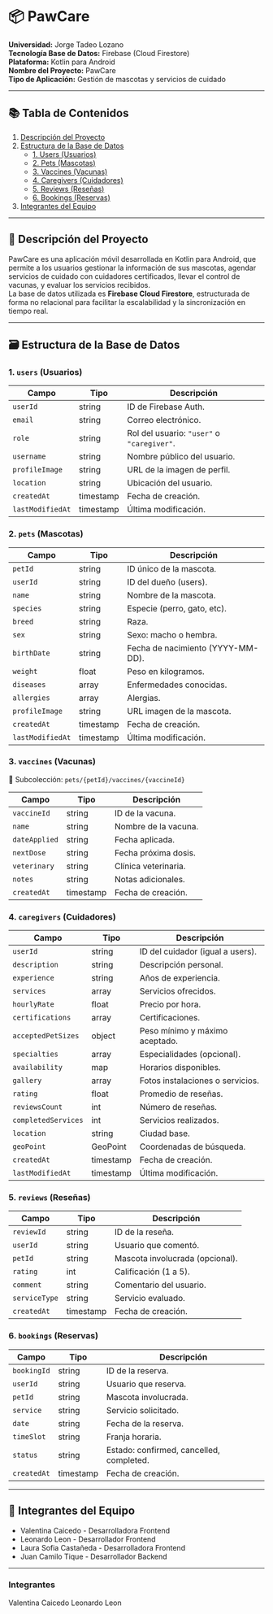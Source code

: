 # 📦 PawCare

**Universidad:** Jorge Tadeo Lozano  
**Tecnología Base de Datos:** Firebase (Cloud Firestore)  
**Plataforma:** Kotlin para Android  
**Nombre del Proyecto:** PawCare  
**Tipo de Aplicación:** Gestión de mascotas y servicios de cuidado

---

## 📚 Tabla de Contenidos

1. [Descripción del Proyecto](#descripción-del-proyecto)
2. [Estructura de la Base de Datos](#estructura-de-la-base-de-datos)
   - [1. Users (Usuarios)](#1-users-usuarios)
   - [2. Pets (Mascotas)](#2-pets-mascotas)
   - [3. Vaccines (Vacunas)](#3-vaccines-vacunas)
   - [4. Caregivers (Cuidadores)](#4-caregivers-cuidadores)
   - [5. Reviews (Reseñas)](#5-reviews-reseñas)
   - [6. Bookings (Reservas)](#6-bookings-reservas)
3. [Integrantes del Equipo](#integrantes-del-equipo)

---

## 📖 Descripción del Proyecto

PawCare es una aplicación móvil desarrollada en Kotlin para Android, que permite a los usuarios gestionar la información de sus mascotas, agendar servicios de cuidado con cuidadores certificados, llevar el control de vacunas, y evaluar los servicios recibidos.  
La base de datos utilizada es **Firebase Cloud Firestore**, estructurada de forma no relacional para facilitar la escalabilidad y la sincronización en tiempo real.

---

## 🗃️ Estructura de la Base de Datos

### 1. `users` (Usuarios)
| Campo | Tipo | Descripción |
|-------|------|-------------|
| `userId` | string | ID de Firebase Auth. |
| `email` | string | Correo electrónico. |
| `role` | string | Rol del usuario: `"user"` o `"caregiver"`. |
| `username` | string | Nombre público del usuario. |
| `profileImage` | string | URL de la imagen de perfil. |
| `location` | string | Ubicación del usuario. |
| `createdAt` | timestamp | Fecha de creación. |
| `lastModifiedAt` | timestamp | Última modificación. |

### 2. `pets` (Mascotas)
| Campo | Tipo | Descripción |
|-------|------|-------------|
| `petId` | string | ID único de la mascota. |
| `userId` | string | ID del dueño (users). |
| `name` | string | Nombre de la mascota. |
| `species` | string | Especie (perro, gato, etc). |
| `breed` | string | Raza. |
| `sex` | string | Sexo: macho o hembra. |
| `birthDate` | string | Fecha de nacimiento (YYYY-MM-DD). |
| `weight` | float | Peso en kilogramos. |
| `diseases` | array<string> | Enfermedades conocidas. |
| `allergies` | array<string> | Alergias. |
| `profileImage` | string | URL imagen de la mascota. |
| `createdAt` | timestamp | Fecha de creación. |
| `lastModifiedAt` | timestamp | Última modificación. |

### 3. `vaccines` (Vacunas)
📍 Subcolección: `pets/{petId}/vaccines/{vaccineId}`

| Campo | Tipo | Descripción |
|-------|------|-------------|
| `vaccineId` | string | ID de la vacuna. |
| `name` | string | Nombre de la vacuna. |
| `dateApplied` | string | Fecha aplicada. |
| `nextDose` | string | Fecha próxima dosis. |
| `veterinary` | string | Clínica veterinaria. |
| `notes` | string | Notas adicionales. |
| `createdAt` | timestamp | Fecha de creación. |

### 4. `caregivers` (Cuidadores)
| Campo | Tipo | Descripción |
|-------|------|-------------|
| `userId` | string | ID del cuidador (igual a users). |
| `description` | string | Descripción personal. |
| `experience` | string | Años de experiencia. |
| `services` | array<string> | Servicios ofrecidos. |
| `hourlyRate` | float | Precio por hora. |
| `certifications` | array<string> | Certificaciones. |
| `acceptedPetSizes` | object | Peso mínimo y máximo aceptado. |
| `specialties` | array<string> | Especialidades (opcional). |
| `availability` | map | Horarios disponibles. |
| `gallery` | array<string> | Fotos instalaciones o servicios. |
| `rating` | float | Promedio de reseñas. |
| `reviewsCount` | int | Número de reseñas. |
| `completedServices` | int | Servicios realizados. |
| `location` | string | Ciudad base. |
| `geoPoint` | GeoPoint | Coordenadas de búsqueda. |
| `createdAt` | timestamp | Fecha de creación. |
| `lastModifiedAt` | timestamp | Última modificación. |

### 5. `reviews` (Reseñas)
| Campo | Tipo | Descripción |
|-------|------|-------------|
| `reviewId` | string | ID de la reseña. |
| `userId` | string | Usuario que comentó. |
| `petId` | string | Mascota involucrada (opcional). |
| `rating` | int | Calificación (1 a 5). |
| `comment` | string | Comentario del usuario. |
| `serviceType` | string | Servicio evaluado. |
| `createdAt` | timestamp | Fecha de creación. |

### 6. `bookings` (Reservas)
| Campo | Tipo | Descripción |
|-------|------|-------------|
| `bookingId` | string | ID de la reserva. |
| `userId` | string | Usuario que reserva. |
| `petId` | string | Mascota involucrada. |
| `service` | string | Servicio solicitado. |
| `date` | string | Fecha de la reserva. |
| `timeSlot` | string | Franja horaria. |
| `status` | string | Estado: confirmed, cancelled, completed. |
| `createdAt` | timestamp | Fecha de creación. |

---

## 👥 Integrantes del Equipo

- Valentina Caicedo - Desarrolladora Frontend
- Leonardo Leon - Desarrollador Frontend
- Laura Sofia Castañeda - Desarrolladora Frontend
- Juan Camilo Tique - Desarrollador Backend

---


### Integrantes
Valentina Caicedo
Leonardo Leon
